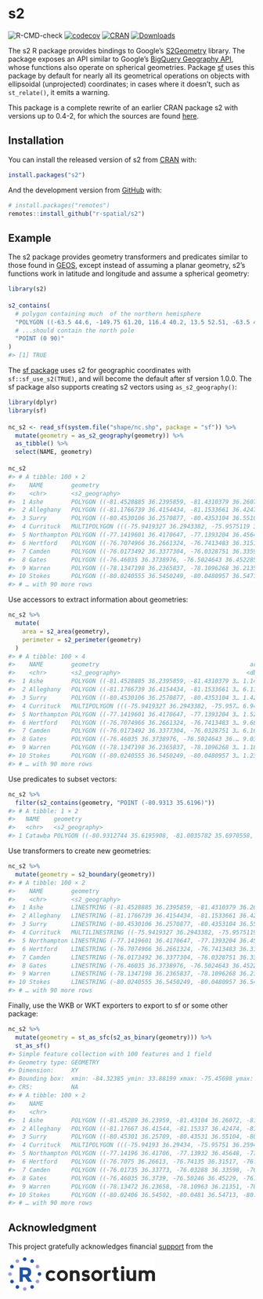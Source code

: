 
<!-- README.md is generated from README.Rmd. Please edit that file -->

# s2

<!-- badges: start -->

![R-CMD-check](https://github.com/r-spatial/s2/workflows/R-CMD-check/badge.svg)
[![codecov](https://codecov.io/gh/r-spatial/s2/branch/master/graph/badge.svg)](https://app.codecov.io/gh/r-spatial/s2)
[![CRAN](http://www.r-pkg.org/badges/version/s2)](https://cran.r-project.org/package=s2)
[![Downloads](http://cranlogs.r-pkg.org/badges/s2?color=brightgreen)](https://www.r-pkg.org/pkg/s2)
<!-- badges: end -->

The s2 R package provides bindings to Google’s
[S2Geometry](https://s2geometry.io) library. The package exposes an API
similar to Google’s [BigQuery Geography
API](https://cloud.google.com/bigquery/docs/reference/standard-sql/geography_functions),
whose functions also operate on spherical geometries. Package
[sf](https://cran.r-project.org/package=sf) uses this package by default
for nearly all its geometrical operations on objects with ellipsoidal
(unprojected) coordinates; in cases where it doesn’t, such as
`st_relate()`, it emits a warning.

This package is a complete rewrite of an earlier CRAN package s2 with
versions up to 0.4-2, for which the sources are found
[here](https://github.com/spatstat/s2/).

## Installation

You can install the released version of s2 from
[CRAN](https://CRAN.R-project.org) with:

``` r
install.packages("s2")
```

And the development version from [GitHub](https://github.com/) with:

``` r
# install.packages("remotes")
remotes::install_github("r-spatial/s2")
```

## Example

The s2 package provides geometry transformers and predicates similar to
those found in [GEOS](https://trac.osgeo.org/geos/), except instead of
assuming a planar geometry, s2’s functions work in latitude and
longitude and assume a spherical geometry:

``` r
library(s2)

s2_contains(
  # polygon containing much  of the northern hemisphere
  "POLYGON ((-63.5 44.6, -149.75 61.20, 116.4 40.2, 13.5 52.51, -63.5 44.6))",
  # ...should contain the north pole
  "POINT (0 90)"
)
#> [1] TRUE
```

The [sf package](https://r-spatial.github.io/sf/) uses s2 for geographic
coordinates with `sf::sf_use_s2(TRUE)`, and will become the default
after sf version 1.0.0. The sf package also supports creating s2 vectors
using `as_s2_geography()`:

``` r
library(dplyr)
library(sf)

nc_s2 <- read_sf(system.file("shape/nc.shp", package = "sf")) %>% 
  mutate(geometry = as_s2_geography(geometry)) %>% 
  as_tibble() %>% 
  select(NAME, geometry)

nc_s2
#> # A tibble: 100 × 2
#>    NAME        geometry                                                         
#>    <chr>       <s2_geography>                                                   
#>  1 Ashe        POLYGON ((-81.4528885 36.2395859, -81.4310379 36.2607193, -81.41…
#>  2 Alleghany   POLYGON ((-81.1766739 36.4154434, -81.1533661 36.4247398, -81.13…
#>  3 Surry       POLYGON ((-80.4530106 36.2570877, -80.4353104 36.5510445, -80.61…
#>  4 Currituck   MULTIPOLYGON (((-75.9419327 36.2943382, -75.9575119 36.2594528, …
#>  5 Northampton POLYGON ((-77.1419601 36.4170647, -77.1393204 36.4564781, -77.12…
#>  6 Hertford    POLYGON ((-76.7074966 36.2661324, -76.7413483 36.3151665, -76.92…
#>  7 Camden      POLYGON ((-76.0173492 36.3377304, -76.0328751 36.3359756, -76.04…
#>  8 Gates       POLYGON ((-76.46035 36.3738976, -76.5024643 36.4522858, -76.4983…
#>  9 Warren      POLYGON ((-78.1347198 36.2365837, -78.1096268 36.2135086, -78.05…
#> 10 Stokes      POLYGON ((-80.0240555 36.5450249, -80.0480957 36.5471344, -80.43…
#> # … with 90 more rows
```

Use accessors to extract information about geometries:

``` r
nc_s2 %>% 
  mutate(
    area = s2_area(geometry),
    perimeter = s2_perimeter(geometry)
  )
#> # A tibble: 100 × 4
#>    NAME        geometry                                           area perimeter
#>    <chr>       <s2_geography>                                    <dbl>     <dbl>
#>  1 Ashe        POLYGON ((-81.4528885 36.2395859, -81.4310379 3… 1.14e9   141627.
#>  2 Alleghany   POLYGON ((-81.1766739 36.4154434, -81.1533661 3… 6.11e8   119876.
#>  3 Surry       POLYGON ((-80.4530106 36.2570877, -80.4353104 3… 1.42e9   160458.
#>  4 Currituck   MULTIPOLYGON (((-75.9419327 36.2943382, -75.957… 6.94e8   301644.
#>  5 Northampton POLYGON ((-77.1419601 36.4170647, -77.1393204 3… 1.52e9   211794.
#>  6 Hertford    POLYGON ((-76.7074966 36.2661324, -76.7413483 3… 9.68e8   160780.
#>  7 Camden      POLYGON ((-76.0173492 36.3377304, -76.0328751 3… 6.16e8   150430.
#>  8 Gates       POLYGON ((-76.46035 36.3738976, -76.5024643 36.… 9.03e8   123170.
#>  9 Warren      POLYGON ((-78.1347198 36.2365837, -78.1096268 3… 1.18e9   141073.
#> 10 Stokes      POLYGON ((-80.0240555 36.5450249, -80.0480957 3… 1.23e9   140583.
#> # … with 90 more rows
```

Use predicates to subset vectors:

``` r
nc_s2 %>% 
  filter(s2_contains(geometry, "POINT (-80.9313 35.6196)"))
#> # A tibble: 1 × 2
#>   NAME    geometry                                                              
#>   <chr>   <s2_geography>                                                        
#> 1 Catawba POLYGON ((-80.9312744 35.6195908, -81.0035782 35.6970558, -81.0547791…
```

Use transformers to create new geometries:

``` r
nc_s2 %>% 
  mutate(geometry = s2_boundary(geometry))
#> # A tibble: 100 × 2
#>    NAME        geometry                                                         
#>    <chr>       <s2_geography>                                                   
#>  1 Ashe        LINESTRING (-81.4528885 36.2395859, -81.4310379 36.2607193, -81.…
#>  2 Alleghany   LINESTRING (-81.1766739 36.4154434, -81.1533661 36.4247398, -81.…
#>  3 Surry       LINESTRING (-80.4530106 36.2570877, -80.4353104 36.5510445, -80.…
#>  4 Currituck   MULTILINESTRING ((-75.9419327 36.2943382, -75.9575119 36.2594528…
#>  5 Northampton LINESTRING (-77.1419601 36.4170647, -77.1393204 36.4564781, -77.…
#>  6 Hertford    LINESTRING (-76.7074966 36.2661324, -76.7413483 36.3151665, -76.…
#>  7 Camden      LINESTRING (-76.0173492 36.3377304, -76.0328751 36.3359756, -76.…
#>  8 Gates       LINESTRING (-76.46035 36.3738976, -76.5024643 36.4522858, -76.49…
#>  9 Warren      LINESTRING (-78.1347198 36.2365837, -78.1096268 36.2135086, -78.…
#> 10 Stokes      LINESTRING (-80.0240555 36.5450249, -80.0480957 36.5471344, -80.…
#> # … with 90 more rows
```

Finally, use the WKB or WKT exporters to export to sf or some other
package:

``` r
nc_s2 %>% 
  mutate(geometry = st_as_sfc(s2_as_binary(geometry))) %>% 
  st_as_sf()
#> Simple feature collection with 100 features and 1 field
#> Geometry type: GEOMETRY
#> Dimension:     XY
#> Bounding box:  xmin: -84.32385 ymin: 33.88199 xmax: -75.45698 ymax: 36.58965
#> CRS:           NA
#> # A tibble: 100 × 2
#>    NAME                                                                 geometry
#>    <chr>                                                              <GEOMETRY>
#>  1 Ashe        POLYGON ((-81.45289 36.23959, -81.43104 36.26072, -81.41233 36.2…
#>  2 Alleghany   POLYGON ((-81.17667 36.41544, -81.15337 36.42474, -81.1384 36.41…
#>  3 Surry       POLYGON ((-80.45301 36.25709, -80.43531 36.55104, -80.61105 36.5…
#>  4 Currituck   MULTIPOLYGON (((-75.94193 36.29434, -75.95751 36.25945, -75.9137…
#>  5 Northampton POLYGON ((-77.14196 36.41706, -77.13932 36.45648, -77.12733 36.4…
#>  6 Hertford    POLYGON ((-76.7075 36.26613, -76.74135 36.31517, -76.92408 36.39…
#>  7 Camden      POLYGON ((-76.01735 36.33773, -76.03288 36.33598, -76.04395 36.3…
#>  8 Gates       POLYGON ((-76.46035 36.3739, -76.50246 36.45229, -76.49834 36.50…
#>  9 Warren      POLYGON ((-78.13472 36.23658, -78.10963 36.21351, -78.05835 36.2…
#> 10 Stokes      POLYGON ((-80.02406 36.54502, -80.0481 36.54713, -80.43531 36.55…
#> # … with 90 more rows
```

## Acknowledgment

This project gratefully acknowledges financial
[support](https://www.r-consortium.org/projects) from the

<a href="https://www.r-consortium.org/projects">
<img src="man/figures/rc300.png" width="300" /> </a>
